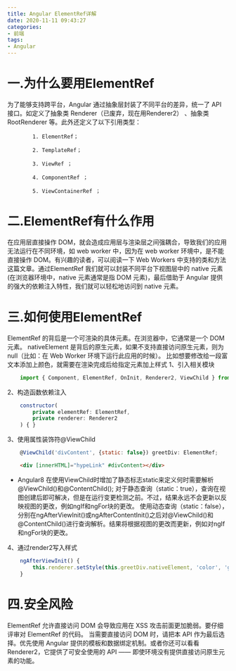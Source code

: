 ```yaml
---
title: Angular ElementRef详解
date: 2020-11-11 09:43:27
categories:
- 前端
tags:
- Angular
---
```


# 一.为什么要用ElementRef
为了能够支持跨平台，Angular 通过抽象层封装了不同平台的差异，统一了 API 接口。如定义了抽象类 Renderer（已废弃，现在用Renderer2） 、抽象类 RootRenderer 等。此外还定义了以下引用类型：

            1. ElementRef；

            2. TemplateRef；

            3. ViewRef ；

            4. ComponentRef ；

            5. ViewContainerRef ；

# 二.ElementRef有什么作用
在应用层直接操作 DOM，就会造成应用层与渲染层之间强耦合，导致我们的应用无法运行在不同环境，如 web worker 中，因为在 web worker 环境中，是不能直接操作 DOM。有兴趣的读者，可以阅读一下 Web Workers 中支持的类和方法这篇文章。通过ElementRef 我们就可以封装不同平台下视图层中的 native 元素 (在浏览器环境中，native 元素通常是指 DOM 元素)，最后借助于 Angular 提供的强大的依赖注入特性，我们就可以轻松地访问到 native 元素。

# 三.如何使用ElementRef
ElementRef 的背后是一个可渲染的具体元素。在浏览器中，它通常是一个 DOM 元素。
nativeElement 是背后的原生元素，如果不支持直接访问原生元素，则为 null（比如：在 Web Worker 环境下运行此应用的时候）。
比如想要修改给一段富文本添加上颜色，就需要在渲染完成后给指定元素加上样式
1、引入相关模块
``` javascript
    import { Component, ElementRef, OnInit, Renderer2, ViewChild } from '@angular/core';
```

2、构造函数依赖注入
``` javascript
    constructor(
        private elementRef: ElementRef,
        private renderer: Renderer2
    ) { }
```

3、使用属性装饰符@ViewChild
``` javascript
    @ViewChild('divContent', {static: false}) greetDiv: ElementRef;
```
``` html
    <div [innerHTML]="hypeLink" #divContent></div>
```

* Angular8 在使用ViewChild时增加了静态标志static来定义何时需要解析@ViewChild()和@ContentChild();
对于静态查询（static：true），查询在视图创建后即可解决，但是在运行变更检测之前。不过，结果永远不会更新以反映视图的更改，例如ngIf和ngFor块的更改。
使用动态查询（static：false），分别在ngAfterViewInit()或ngAfterContentInit()之后对@ViewChild()和@ContentChild()进行查询解析。结果将根据视图的更改而更新，例如对ngIf和ngFor块的更改。

4、通过render2写入样式
``` javascript
    ngAfterViewInit() {
        this.renderer.setStyle(this.greetDiv.nativeElement, 'color', 'green');
    }
```

# 四.安全风险
ElementRef 允许直接访问 DOM 会导致应用在 XSS 攻击前面更加脆弱。要仔细评审对 ElementRef 的代码。
当需要直接访问 DOM 时，请把本 API 作为最后选择。优先使用 Angular 提供的模板和数据绑定机制。或者你还可以看看 Renderer2，它提供了可安全使用的 API —— 即使环境没有提供直接访问原生元素的功能。
